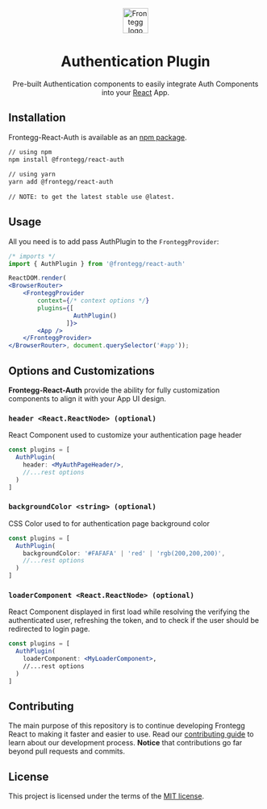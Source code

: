 
<p align="center">  
  <a href="https://www.frontegg.com/" rel="noopener" target="_blank">  
    <img style="margin-top:40px" height="50" src="https://frontegg.com/wp-content/uploads/2020/04/logo_frrontegg.svg" alt="Frontegg logo">  
  </a>  
</p>  
<h1 align="center">Authentication Plugin</h1>  
<div align="center">  

Pre-built Authentication components to easily integrate Auth Components into your [React](https://reactjs.org/) App.  
</div>  
  
## Installation  
Frontegg-React-Auth is available as an [npm package](https://www.npmjs.com/package/@frontegg/react-core).  
  
```sh  
// using npm  
npm install @frontegg/react-auth  
  
// using yarn  
yarn add @frontegg/react-auth  
  
// NOTE: to get the latest stable use @latest.  
```   
## Usage  
  
All you need is to add pass AuthPlugin to the ``FronteggProvider``: 
  

```jsx  
/* imports */
import { AuthPlugin } from '@frontegg/react-auth'

ReactDOM.render(
<BrowserRouter>
	<FronteggProvider
		context={/* context options */}
		plugins={[
                  AuthPlugin()
                ]}>
		<App />
	</FronteggProvider>
</BrowserRouter>, document.querySelector('#app'));  
```

## Options and Customizations
**Frontegg-React-Auth** provide the ability for fully customization components 
to align it with your App UI design.

### `header <React.ReactNode> (optional)`
  React Component used to customize your authentication page header
  ```jsx
  const plugins = [
    AuthPlugin(
      header: <MyAuthPageHeader/>,
      //...rest options
    )
  ]
  ```
   
### `backgroundColor <string> (optional)`
  CSS Color used to for authentication page background color
  ```jsx
  const plugins = [
    AuthPlugin(
      backgroundColor: '#FAFAFA' | 'red' | 'rgb(200,200,200)',  
      //...rest options
    )
  ]
  ```
### `loaderComponent <React.ReactNode> (optional)`
  React Component displayed in first load while resolving the verifying the authenticated user, refreshing the token, 
  and to check if the user should be redirected to login page. 
  ```jsx
  const plugins = [
    AuthPlugin(
      loaderComponent: <MyLoaderComponent>,  
      //...rest options
    )
  ]
  ```


## Contributing

The main purpose of this repository is to continue developing Frontegg React to making it faster and easier to use.
Read our [contributing guide](/CONTRIBUTING.md) to learn about our development process.
**Notice** that contributions go far beyond pull requests and commits.

## License

This project is licensed under the terms of the [MIT license](/LICENSE).
